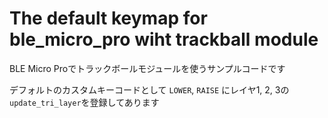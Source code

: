 # The default keymap for ble_micro_pro wiht trackball module

BLE Micro Proでトラックボールモジュールを使うサンプルコードです  

デフォルトのカスタムキーコードとして
`LOWER`, `RAISE` にレイヤ1, 2, 3の`update_tri_layer`を登録してあります
